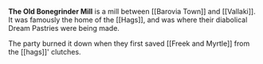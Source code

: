 **The Old Bonegrinder Mill** is a mill between [[Barovia Town]] and [[Vallaki]]. It was famously the home of the [[Hags]], and was where their diabolical Dream Pastries were being made.

The party burned it down when they first saved [[Freek and Myrtle]] from the [[hags]]' clutches.